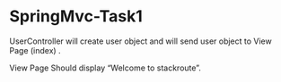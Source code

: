 # SpringMvc-Task1

UserController will create user object and will send user object to View Page (index) .

View Page Should display “Welcome <user> to stackroute”.
